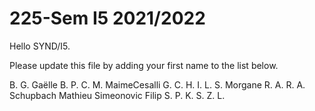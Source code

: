 # 225-Sem I5 2021/2022

Hello SYND/I5.

Please update this file by adding
your first name to the list below.

B. G. Gaëlle
B. P.
C. M.
MaimeCesalli
G. C.
H. I.
L. S.
Morgane
R. A.
R. A.
Schupbach Mathieu
Simeonovic Filip
S. P.
K. S.
Z. L.
